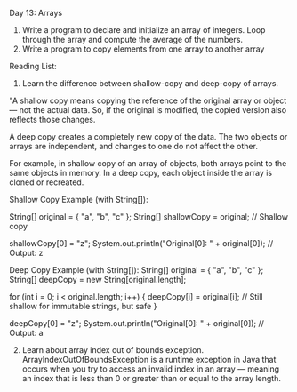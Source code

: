 Day 13: Arrays

1. Write a program to declare and initialize an array of integers. Loop through the array and compute the average of the numbers.
2. Write a program to copy elements from one array to another array

Reading List:

1. Learn the difference between shallow-copy and deep-copy of arrays.

"A shallow copy means copying the reference of the original array or object — not the actual data. So, if the original is modified, the copied version also reflects those changes.

A deep copy creates a completely new copy of the data. The two objects or arrays are independent, and changes to one do not affect the other.

For example, in shallow copy of an array of objects, both arrays point to the same objects in memory. In a deep copy, each object inside the array is cloned or recreated.

Shallow Copy Example (with String[]):

String[] original = { "a", "b", "c" };
String[] shallowCopy = original;  // Shallow copy

shallowCopy[0] = "z";
System.out.println("Original[0]: " + original[0]);  // Output: z

Deep Copy Example (with String[]):
String[] original = { "a", "b", "c" };
String[] deepCopy = new String[original.length];

for (int i = 0; i < original.length; i++) {
    deepCopy[i] = original[i];  // Still shallow for immutable strings, but safe
}

deepCopy[0] = "z";
System.out.println("Original[0]: " + original[0]);  // Output: a


2. Learn about array index out of bounds exception.
ArrayIndexOutOfBoundsException is a runtime exception in Java that occurs when you try to access an invalid index in an array — meaning an index that is less than 0 or greater than or equal to the array length.

